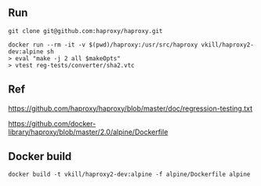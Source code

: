 ## Run

```
git clone git@github.com:haproxy/haproxy.git

docker run --rm -it -v $(pwd)/haproxy:/usr/src/haproxy vkill/haproxy2-dev:alpine sh
> eval "make -j 2 all $makeOpts"
> vtest reg-tests/converter/sha2.vtc
```

## Ref

https://github.com/haproxy/haproxy/blob/master/doc/regression-testing.txt

https://github.com/docker-library/haproxy/blob/master/2.0/alpine/Dockerfile

## Docker build

```
docker build -t vkill/haproxy2-dev:alpine -f alpine/Dockerfile alpine
```
